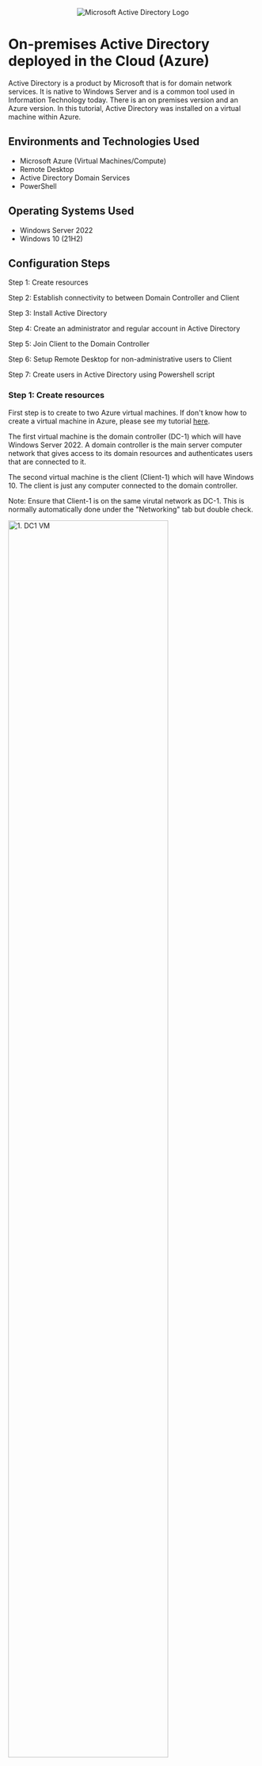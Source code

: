 <p align="center">
<img src="https://i.imgur.com/pU5A58S.png" alt="Microsoft Active Directory Logo"/>
</p>

<h1>On-premises Active Directory deployed in the Cloud (Azure)</h1>
Active Directory is a product by Microsoft that is for domain network services. It is native to Windows Server and is a common tool used in Information Technology today. There is an on premises version and an Azure version. In this tutorial, Active Directory was installed on a virtual machine within Azure.  <br />

<h2>Environments and Technologies Used</h2>

- Microsoft Azure (Virtual Machines/Compute)
- Remote Desktop
- Active Directory Domain Services
- PowerShell

<h2>Operating Systems Used </h2>

- Windows Server 2022
- Windows 10 (21H2)

<h2>Configuration Steps</h2>

Step 1: Create resources

Step 2: Establish connectivity to between Domain Controller and Client

Step 3: Install Active Directory

Step 4: Create an administrator and regular account in Active Directory

Step 5: Join Client to the Domain Controller 

Step 6: Setup Remote Desktop for non-administrative users to Client

Step 7: Create users in Active Directory using Powershell script

<h3>Step 1: Create resources</h3>

First step is to create to two Azure virtual machines. If don't know how to create a virtual machine in Azure, please see my tutorial [here](https://github.com/klcarpio/Create-an-Azure-Account-and-Deploy-a-Virtual-Machine).

The first virtual machine is the domain controller (DC-1) which will have Windows Server 2022. A domain controller is the main server computer network that gives access to its domain resources and authenticates users that are connected to it. 

The second virtual machine is the client (Client-1) which will have Windows 10. The client is just any computer connected to the domain controller. 

Note: Ensure that Client-1 is on the same virutal network as DC-1. This is normally automatically done under the "Networking" tab but double check. 

<p>
<img src="https://i.imgur.com/XbuO2GD.png" height="80%" width="80%" alt="1. DC1 VM"/>
</p>

<p>
<img src="https://i.imgur.com/epKINcm.png" height="80%" width="80%" alt="2. DC1 VM"/>
</p>

Next is to ensure DC-1's private IP address is changed from dynamic to static. DC-1's private IP address needs to be static so it does not change during the course of this exercise. 

To do this, go to DC-1's "Networking" section and click on the virtual Network Interface Card (NIC).

<p>
<img src="https://i.imgur.com/EuDoPB6.png" height="80%" width="80%" alt="3. DC1 NIC"/>
</p>

From there, click on IP configurations. 

<p>
<img src="https://i.imgur.com/LMRzrup.png" height="80%" width="80%" alt="4. DC1 IP Config"/>
</p>

Click on the private IP address (10.0.0.4). 

<p>
<img src="https://i.imgur.com/UMIfZlx.png" height="80%" width="80%" alt="5. DC1 private IP"/>
</p>

Click the "Assignment" button to switch it from dynamic to static. 

<p>
<img src="https://i.imgur.com/awI6Rpz.png" height="80%" width="80%" alt="6. Change dynamic to static"/>
</p>

<h3>Step 2: Establish connectivity to between Domain Controller and Client</h3>
Second step is establish connectivity between Client-1 and DC-1. Use Microsoft Remote Desktop to connect to both virtual machines. 

Open Client-1 and open the Command line. Type in the command "ping -t" + the private IP address of DC-1. In this case, it is 10.0.0.4. The "ping -t" command will continously ping DC-1. 

<p>
<img src="https://i.imgur.com/hhelYIM.png" height="80%" width="80%" alt="7. Ping DC1 from Client1"/>
</p>

Due to the firewall blocking incoming Internet Control Message Protocol (ICMP) traffic, the request is timing out. To fix this, login into DC-1 and open the application Windows Defender Firewall with Advanced Security from the Start menu. 

<p>
<img src="https://i.imgur.com/axnzdcP.png" height="80%" width="80%" alt="8. DC1 Firewall 1"/>
</p>

<p>
<img src="https://i.imgur.com/gqQwYO8.png" height="80%" width="80%" alt="9. DC1 Firewall 2"/>
</p>

From here, sort the list by protocol so it is easier to see. Scroll down to ICMPv4 and enable these two inbound rules. 

<p>
<img src="https://i.imgur.com/biR5Bf1.png" height="80%" width="80%" alt="10. ICMP enabled"/>
</p>

Switch back to Client-1 and the Command line will start to ping DC-1 successfully. 

<p>
<img src="https://i.imgur.com/IeA89LA.png" height="80%" width="80%" alt="11. DC-1 Client1 connectivity"/>
</p>

<h3>Step 3: Install Active Directory</h3>

Third step is to install Active Directory Domain Services. Go back into DC-1 Open the Server Manager in DC-1. This should normally open whenever DC-1 is logged into for the first. It can also be found in the Start menu.

<p>
<img src="https://i.imgur.com/hJxsS51.png" height="80%" width="80%" alt="12"/>
</p>

In Server Manager, click "Add roles and features." Follow the prompts. At "Server Roles", check "Active Directory Domain Services." Then click "Add Features."

<p>
<img src="https://i.imgur.com/oF9MYOM.png" height="80%" width="80%" alt="14"/>
</p>

<p>
<img src="https://i.imgur.com/QYvvnoF.png" height="80%" width="80%" alt="15"/>
</p>


Continue to follow all the installation prompts until it is done. 

<p>
<img src="https://i.imgur.com/0LSc0Wi.png" height="80%" width="80%" alt="16"/>
</p>

Once the installation is done, back at the Server Manager Dashboard, click the flag with the yellow hazard sign underneath. Then click "Promote this server to a domain controller."

<p>
<img src="https://i.imgur.com/a9q1YeQ.png" height="80%" width="80%" alt="17"/>
</p>

<p>
<img src="https://i.imgur.com/lPegL0Q.png" height="80%" width="80%" alt="18"/>
</p>

Click "Add a new forest" and type in the root domain. In this example, it was mydomain.com.

<p>
<img src="https://i.imgur.com/0T7J6hZ.png" height="80%" width="80%" alt="19"/>
</p>

Follow all the prompts to finish the installation. DC-1 will restart to add all the updates. It may take some time to update and log back in. 

<p>
<img src="https://i.imgur.com/0qO8sIv.png" height="80%" width="80%" alt="20"/>
</p>

<p>
<img src="https://i.imgur.com/DYXJjRX.png" height="80%" width="80%" alt="21"/>
</p>

<h3>Step 4: Create an administrator and regular account in Active Directory</h3>
Fourth step is to create an administrator account and a regular account in Active Directory. 

Once DC-1 has restarted, open up Server Manager, click "Tools" in the upper right corner, and select "Active Directory Users and Computers."

<p>
<img src="https://i.imgur.com/8Byqn45.png" height="80%" width="80%" alt="22"/>
</p>

In Active Directory Users and Computers, right click the domain (mydomain.com), go to "New" and "Organizational Unit." Create two organizational units for administrators (_ ADMINS) and employees (_ EMPLOYEES). Once done, right click mydomain.com and click referesh to sort the new organizational units to the top. 

<p>
<img src="https://i.imgur.com/RtW3ahG.png" height="80%" width="80%" alt="23"/>
</p>

<p>
<img src="https://i.imgur.com/HhrKred.png" height="80%" width="80%" alt="24"/>
</p>

<p>
<img src="https://i.imgur.com/MiJ08vZ.png" height="80%" width="80%" alt="25"/>
</p>

<p>
<img src="https://i.imgur.com/CiknW69.png" height="80%" width="80%" alt="26"/>
</p>

Click on the _ ADMINS organizational unit and right click into the right window pane. Go to "New" and click "User." Fill in the boxes to create a new user. In this example, "Jane Doe" was used and the login name is "jane_admin."

<p>
<img src="https://i.imgur.com/7OonWQN.png" height="80%" width="80%" alt="27"/>
</p>

<p>
<img src="https://i.imgur.com/UeEhhOd.png" height="80%" width="80%" alt="28"/>
</p>

<p>
<img src="https://i.imgur.com/cpGgmF1.png" height="80%" width="80%" alt="29"/>
</p>

Once the account has been created, right click it and go to "Properties." From there, click the "Member Of" tab, click the "Add..." button, type in domain and click the "Check Names" button. From there, click "Domain Admins" and press "OK" and "Apply" to exit out. 

<p>
<img src="https://i.imgur.com/haUxS8o.png" height="80%" width="80%" alt="30"/>
</p>

<p>
<img src="https://i.imgur.com/Bh813Yi.png" height="80%" width="80%" alt="31"/>
</p>

Log out of DC-1 as "labuser" and log back in as the administrator account that was created (jane_admin). 

<p>
<img src="https://i.imgur.com/RgmSMJB.png" height="80%" width="80%" alt="32"/>
</p>

<p>
<img src="https://i.imgur.com/33X3zMJ.png" height="80%" width="80%" alt="33"/>
</p>

<h3>Step 5: Join Client to the Domain Controller </h3>
Fifth step is to join Client-1 to DC-1. 

To do this, go back to the Azure Portal. Go to the Client-1 virtual machine and click on the "Networking" section in underneath "Settings" on the left hand side. 

<p>
<img src="https://i.imgur.com/jwMFN40.png" height="80%" width="80%" alt="34"/>
</p>

From there, click on "DNS Servers." Then click, "Custom." Type in DC-1's private IP address (10.0.0.4). 

<p>
<img src="https://i.imgur.com/2dPPj3C.png" height="80%" width="80%" alt="35"/>
</p>

<p>
<img src="https://i.imgur.com/1xed7dc.png" height="80%" width="80%" alt="36"/>
</p>

Restart Client-1 and log back in. Once logged in, right click the Start menu and click on "System."

<p>
<img src="https://i.imgur.com/xkU5A1U.png" height="80%" width="80%" alt="37"/>
</p>

On the right hand side, click "Rename this PC (advanced)." Then click the "Change..." button and type in the domain name (mydomain.com). 

<p>
<img src="https://i.imgur.com/Icy1PH1.png" height="80%" width="80%" alt="38"/>
</p>

Open up the Command line and type the command "ipconfig /displaydns." This will show all the Fully Qualified Domain Names associated to Client-1. It will show that the DNS Servers are associated to DC-1's private IP address. 

<p>
<img src="https://i.imgur.com/ozaaPMB.png" height="80%" width="80%" alt="39"/>
</p>

<h3>Step 6: Setup Remote Desktop for non-administrative users to Client</h3>
Sixth step is to setup Remote Desktop for non-administrative users to Client-1. To do this, log into Client-1. This time, log in using the domain name and the admin account (mydomain.com\jane_admin).

<p>
<img src="https://i.imgur.com/33LPGMy.png" height="80%" width="80%" alt="40"/>
</p>

Once logged in, right click the Start menu and click "System." Then click "Remote desktop" on the right side. From there, click "Add..." and type in "Domain Users." Click "Check Names" and click "OK" to exit out. 

<p>
<img src="https://i.imgur.com/f2nqqY3.png" height="80%" width="80%" alt="41"/>
</p>

<p>
<img src="https://i.imgur.com/GNZgZQw.png" height="80%" width="80%" alt="42"/>
</p>

<p>
<img src="https://i.imgur.com/250dtjg.png" height="80%" width="80%" alt="43"/>
</p>

<h3>Step 7: Create users in Active Directory using Powershell script</h3>
Seventh and final step is to use Powershell to create users. A script was created by Josh Madakor that creates 10,000 users with the password "Password1."

The script can be found [here](https://github.com/joshmadakor1/AD_PS/blob/master/1_CREATE_USERS.ps1)

Go back into DC-1 and open Windows Powershell from the start menu. Right click it and "Run as administrator."

<p>
<img src="https://i.imgur.com/GM8VLuY.png" height="80%" width="80%" alt="44"/>
</p>

<p>
<img src="https://i.imgur.com/oLTbGLc.png" height="80%" width="80%" alt="45"/>
</p>

Copy and paste the script into a new Powershell console. I modified the script to only create 10 users so it is easier to manage and play around with. 

<p>
<img src="https://i.imgur.com/2Yot0nU.png" height="80%" width="80%" alt="46"/>
</p>

Once the users have been created, go back to Active Directory Users and Computers. All the users that were created were placed into the _ EMPLOYEES organizational unit. Choose one user (fihapi.nile) and log into Client-1 with the user. Remember the password is Password1. 

<p>
<img src="https://i.imgur.com/QzRho2A.png" height="80%" width="80%" alt="47"/>
</p>

<p>
<img src="https://i.imgur.com/DgfxJtj.png" height="80%" width="80%" alt="48"/>
</p>

<h3>Bonus Step: How to unlock users' accounts and reset passwords</h3>
In order to unlock a user's account, right click the user account and click "Properties." 
Click on "Unlock Account." You can also right click the user account and "Reset Password..."

<p>
<img src="https://i.imgur.com/HTcYBBU.png" height="80%" width="80%" alt="49"/>
</p>

<p>
<img src="https://i.imgur.com/lNfDusu.png" height="80%" width="80%" alt="50"/>
</p>

<p>
<img src="https://i.imgur.com/HrMlyi7.png" height="80%" width="80%" alt="51"/>
</p>

Thank you for checking out my Active Directory tutorial!
